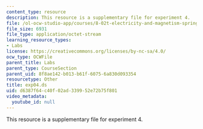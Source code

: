 ```yaml
---
content_type: resource
description: This resource is a supplementary file for experiment 4.
file: /ol-ocw-studio-app/courses/8-02t-electricity-and-magnetism-spring-2005/d6387f64c40f02ad339952e72b75f801_exp04.ds
file_size: 6931
file_type: application/octet-stream
learning_resource_types:
- Labs
license: https://creativecommons.org/licenses/by-nc-sa/4.0/
ocw_type: OCWFile
parent_title: Labs
parent_type: CourseSection
parent_uid: 8f8ae142-b013-b61f-6075-6a830d093354
resourcetype: Other
title: exp04.ds
uid: d6387f64-c40f-02ad-3399-52e72b75f801
video_metadata:
  youtube_id: null
---
```

This resource is a supplementary file for experiment 4.